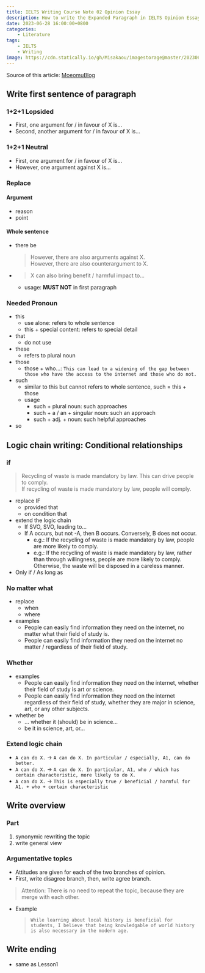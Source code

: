 ```yaml
---
title: IELTS Writing Course Note 02 Opinion Essay
description: How to write the Expanded Paragraph in IELTS Opinion Essay
date: 2023-06-28 16:00:00+0800
categories:
    - Literature
tags:
    - IELTS
    - Writing
image: https://cdn.statically.io/gh/Misakaou/imagestorage@master/20230630/IELTS-Writing-Course-Note-02-Opinion-Essay.3io6hcc5uji8.webp
---
```


Source of this article: [MoeomuBlog](/posts/ielts-writing-course-note-02-opinion-essay/)

## Write first sentence of paragraph

### 1+2+1 Lopsided

- First, one argument for / in favour of X is...
- Second, another argument for / in favour of X is...

### 1+2+1 Neutral

- First, one argument for / in favour of X is...
- However, one argument against X is...

### Replace

#### Argument

- reason
- point

#### Whole sentence

- there be
  > However, there are also arguments against X.  
  > However, there are also counterargument to X.
- > X can also bring benefit / harmful impact to...
  - usage: **MUST NOT** in first paragraph

### Needed Pronoun

- this
  - use alone: refers to whole sentence
  - this + special content: refers to special detail
- that
  - do not use
- these
  - refers to plural noun
- those
  - those + who...: `This can lead to a widening of the gap between those who have the access to the internet and those who do not.`
- such
  - similar to this but cannot refers to whole sentence, such = this + those
  - usage
    - such + plural noun: such approaches
    - such + a / an + singular noun: such an approach
    - such + adj. + noun: such helpful approaches
- so

## Logic chain writing: Conditional relationships

### if

> Recycling of waste is made mandatory by law. This can drive people to comply.  
> If recycling of waste is made mandatory by law, people will comply.

- replace IF
  - provided that
  - on condition that
- extend the logic chain
  - If SVO, SVO, leading to...
  - If A occurs, but not -A, then B occurs. Conversely, B does not occur.
    - e.g.: If the recycling of waste is made mandatory by law, people are more likely to comply.
    - e.g.: If the recycling of waste is made mandatory by law, rather than through willingness, people are more likely to comply. Otherwise, the waste will be disposed in a careless manner.
- Only if / As long as

### No matter what

- replace
  - when
  - where
- examples
  - People can easily find information they need on the internet, no matter what their field of study is.
  - People can easily find information they need on the internet no matter / regardless of their field of study.

### Whether

- examples
  - People can  easily find information they need on the internet, whether their field of study is art or science.
  - People can easily find information they need on the internet regardless of their field of study, whether they are major in science, art, or any other subjects.
- whether be
  - ... whether it (should) be in science...
  - be it in science, art, or...

### Extend logic chain

- `A can do X.` -> `A can do X. In particular / especially, A1, can do better.`
- `A can do X.` -> `A can do X. In particular, A1, who / which has certain characteristic, more likely to do X.`
- `A can do X.` -> `This is especially true / beneficial / harmful for A1. + who + certain characteristic`

## Write overview

### Part

1. synonymic rewriting the topic
2. write general view

### Argumentative topics

- Attitudes are given for each of the two branches of opinion.
- First, write disagree branch, then, write agree branch.

> Attention: There is no need to repeat the topic, because they are merge with each other.

- Example
  > `While learning about local history is beneficial for students, I believe that being knowledgable of world history is also necessary in the modern age.`

## Write ending

- same as Lesson1
